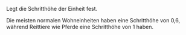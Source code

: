 Legt die Schritthöhe der Einheit fest.

Die meisten normalen Wohneinheiten haben eine Schritthöhe von 0,6, während Reittiere wie Pferde eine Schritthöhe von 1 haben.
